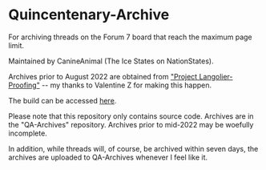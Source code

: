 # Quincentenary-Archive
For archiving threads on the Forum 7 board that reach the maximum page limit.

Maintained by CanineAnimal (The Ice States on NationStates).

Archives prior to August 2022 are obtained from ["Project Langolier-Proofing"](https://www.nationstates.net/page=dispatch/id=1543370) -- my thanks to Valentine Z for making this happen.

The build can be accessed [here](https://canineanimal.github.io/Quincentenary-Archive/pages/).

Please note that this repository only contains source code. Archives are in the "QA-Archives" repository. Archives prior to mid-2022 may be woefully incomplete.

In addition, while threads will, of course, be archived within seven days, the archives are uploaded to QA-Archives whenever I feel like it.
